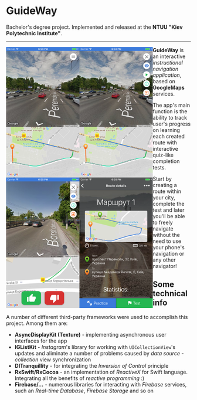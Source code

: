 # GuideWay

Bachelor's degree project. Implemented and released at the **NTUU "Kiev Polytechnic Institute"**.

----------------------

<img align="left" width="200"  src="https://github.com/KRUBERLICK/GuideWay/blob/master/Simulator%20Screen%20Shot%20Jul%203%2C%202017%2C%206.58.06%20PM.png"/>
<img align="left" width="200"  src="https://github.com/KRUBERLICK/GuideWay/blob/master/Simulator%20Screen%20Shot%20Jul%203%2C%202017%2C%206.58.11%20PM.png"/>
<img align="left" width="200"  src="https://github.com/KRUBERLICK/GuideWay/blob/master/Simulator%20Screen%20Shot%20Jul%203%2C%202017%2C%206.58.32%20PM.png"/>
<img align="left" width="200"  src="https://github.com/KRUBERLICK/GuideWay/blob/master/Simulator%20Screen%20Shot%20Jul%203%2C%202017%2C%206.58.46%20PM.png"/>

**GuideWay** is an interactive *instructional navigation application*, based on **GoogleMaps** services.

The app's main function is the ability to track user's progress on learning each created route with interactive quiz-like completion tests.

Start by creating a route within your city, complete the test and later you'll be able to freely navigate without the need to use your phone's navigation or any other navigator!

## Some technical info

A number of different third-party frameworks were used to accomplish this project. Among them are:

- **AsyncDisplayKit (Texture)** - implementing asynchronous user interfaces for the app
- **IGListKit** - *Instagram*'s library for working with `UICollectionView`'s updates and aliminate a number of problems caused by *data source - collection* view synchronization
- **DITranquillity** - for integrating the *Inversion of Control* principle
- **RxSwift/RxCocoa** - an implementation of *ReactiveX* for Swift language. Integrating all the benefits of *reactive programming* :)
- **Firebase/...** - numerous libraries for interacting with *Firebase* services, such an *Real-time Database*, *Firebase Storage* and so on
